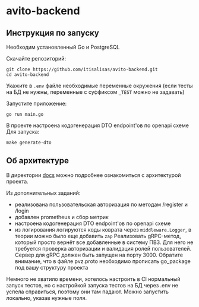 # avito-backend

## Инструкция по запуску

Необходим установленный Go и PostgreSQL

Скачайте репозиторий:

```shell
git clone https://github.com/itisalisas/avito-backend.git
cd avito-backend
```

Укажите в `.env` файле необходимые переменные окружения 
(если тесты на БД не нужны, переменные с суффиксом `_TEST` можно не задавать)

Запустите приложение:

```shell
go run main.go
```

В проекте настроена кодогенерация DTO endpoint'ов по openapi схеме
Для запуска:
```shell
make generate-dto
````

## Об архитектуре

В директории [docs](./docs) можно подробнее ознакомиться с архитектурой проекта.

Из дополнительных заданий:
- реализована пользовательская авторизация по методам /register и /login 
- добавлен prometheus и сбор метрик
- настроена кодогенерация DTO endpoint'ов по openapi схеме
- из логирования логируются коды коврата через `middleware.Logger`, в теории можно было еще добавить `zap`
Реализовать gRPC-метод, который просто вернёт все добавленные в систему ПВЗ. Для него не требуется проверка авторизации и валидация ролей пользователей. Сервер для gRPC должен быть запущен на порту 3000. Обратите внимание, что в файле pvz.proto необходимо прописать go_package под вашу структуру проекта

Немного не хватило времени, хотелось настроить в CI нормальный запуск тестов, но с настройкой запуска тестов на БД 
через .env не успела справиться, поэтому они там падают. Можно запустить локально, указав нужные поля.

```